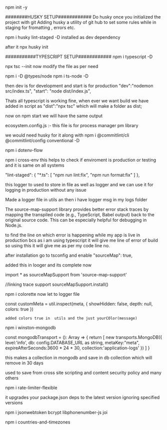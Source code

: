 npm init -y

########HUSKY SETUP############
Do husky once you initialized the project with git
Adding husky a utility of git hub to set some rules while in staging for fromatting , errors etc.

npm i husky lint-staged -D installed as dev dependency

after it npx husky init

###########TYPESCRIPT SETUP############
npm i typescript -D

 <!-- we have to instalize ts.config.json  -->

npx tsc --init
now modify the file as per need

 <!-- Need types for node js -->

npm i -D @types/node
npm i ts-node -D

then dev is for development and start is for production
"dev":"nodemon src/index.ts",
"start": "node dist/index.js",

Thats all typescript is working fine, when ever we want build we have added in script as "dist":"npx tsc" which will make a folder as dist;

now on npm start we will have the same output

<!-- NOW folders for mvc architecture -->

ecosystem.config.js :- this file is for process manager pm library

<!-- NOW SETTING UP  COMMIT LINT TO FORCE PROPER COMMIT MESSAGE-->

we would need husky for it along with npm i @commitlint/cli @commitlint/config conventional -D

<!-- DOTENV -->

npm i dotenv-flow

npm i cross-env this helps to check if enviroment is production or testing and it is same on all systems

<!-- Prettier and eslint check before commiting code -->

"lint-staged": {
"\*.ts": [
"npm run lint:fix",
"npm run format:fix"
]
},

 <!-- npm i winston -->

this logger to used to store in file as well as logger
and we can use it for logging in production without any issue

Made a logger file in utils an then i have logger msg in my logs folder

<!--npm i source-map-support   -->

The source-map-support library provides better error stack traces by mapping the transpiled code (e.g., TypeScript, Babel output) back to the original source code. This can be especially helpful for debugging in Node.js.

to find the line on which error is happening while my app is live in production bcs as i am using typescript it will give me line of error of build so using this it will give me as per my code line no.

after installation go to tsconfig and enable "sourceMap": true,

added this in looger and its complete now

import \* as sourceMapSupport from 'source-map-support'

//linking trace support
sourceMapSupport.install()

<!-- COLORFUL TERMINAL  -->

npm i colorette
now let to logger file

const customMeta = util.inspect(meta, {
showHidden: false,
depth: null,
colors: true
})

    added colors true in  utils and the just yourCOlor(message)

<!-- DB -->
npm i winston-mongodb

const mongodbTransport = (): Array<MongoDBTransportInstance> => {
    return [
        new transports.MongoDB({
            level:'info',
            db: config.DATABASE_URL as string,
            metaKey:"meta",
            expireAfterSeconds:3600 * 24 * 30,
            collection:'application-logs'
        })
    ]
}

this makes a collection in mongodb and save in db collection which will remove in 30 days 


<!-- SKIPPED MIGRATION AS OF NOW  -->


<!-- check fo app health  -->


<!-- install npm i helmet  -->
used to save from cross site scripting and content security policy and many others



<!-- npm i cors  -->


<!-- DEDOS ATTACK  when sometime try to call api many many time (RATE LIMITING)-->
npm i rate-limiter-flexible



<!-- npm check updates  -->
it upgrades your package.json deps to the latest version ignoring specified versions




<!-- AUTHENTICATION  -->
npm i jsonwebtoken bcrypt libphonenumber-js joi


<!-- TIME ZONE -->
npm i countries-and-timezones
